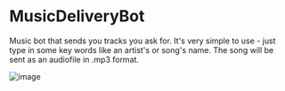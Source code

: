# MusicDeliveryBot
Music bot that sends you tracks you ask for. It's very simple to use - just type in some key words like an artist's or song's name. The song will be sent as an audiofile in .mp3 format.

![image](https://user-images.githubusercontent.com/107387148/190252510-d7699524-770d-4eac-95a5-a0d3029d6cb6.png)


